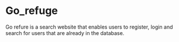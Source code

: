 # Go_refuge

Go refure is a search website that enables users to register, login and search for users that are already in the database.
